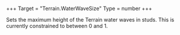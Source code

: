 +++
Target = "Terrain.WaterWaveSize"
Type = number
+++

Sets the maximum height of the Terrain water waves in studs. This is currently constrained to between 0 and 1.
